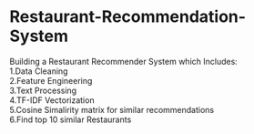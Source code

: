 # Restaurant-Recommendation-System
Building a Restaurant Recommender System which Includes:<br/>
  1.Data Cleaning<br/>
  2.Feature Engineering<br/>
  3.Text Processing<br/>
  4.TF-IDF Vectorization<br/>
  5.Cosine Simalirity matrix for similar recommendations<br/>
  6.Find top 10 similar Restaurants
